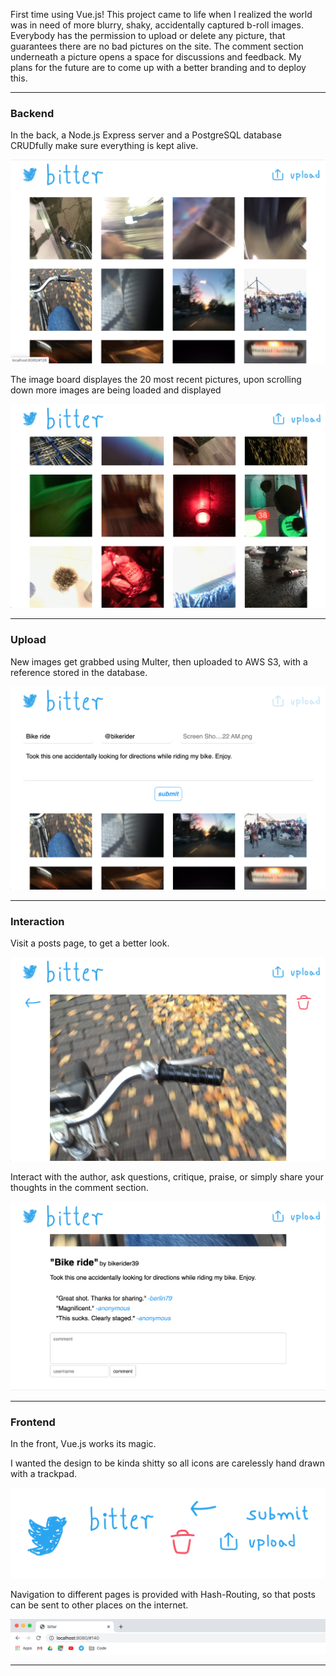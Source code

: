 First time using Vue.js! This project came to life when I realized the world was in need of more blurry, shaky, accidentally captured b-roll images. Everybody has the permission to upload or delete any picture, that guarantees there are no bad pictures on the site. The comment section underneath a picture opens a space for discussions and feedback. My plans for the future are to come up with a better branding and to deploy this.

---

### Backend

In the back, a Node.js Express server and a PostgreSQL database CRUDfully make sure everything is kept alive.

![img](./readme_images/start.png)

The image board displayes the 20 most recent pictures, upon scrolling down more images are being loaded and displayed

![img](./readme_images/scroll.png)

---

### Upload

New images get grabbed using Multer, then uploaded to AWS S3, with a reference stored in the database.

![img](./readme_images/upload.png)

---

### Interaction

Visit a posts page, to get a better look.

![img](./readme_images/comment1.png)

Interact with the author, ask questions, critique, praise, or simply share your thoughts in the comment section.

![img](./readme_images/comment2.png)

---

### Frontend

In the front, Vue.js works its magic.

I wanted the design to be kinda shitty so all icons are carelessly hand drawn with a trackpad.

![img](./readme_images/icons.jpg)

Navigation to different pages is provided with Hash-Routing, so that posts can be sent to other places on the internet.

![img](./readme_images/url.png)

---
